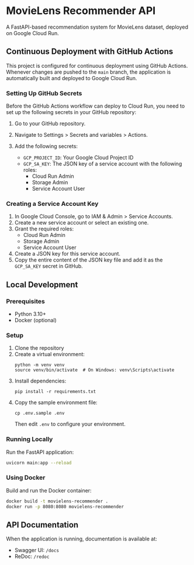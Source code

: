 # MovieLens Recommender API

A FastAPI-based recommendation system for MovieLens dataset, deployed on Google Cloud Run.

## Continuous Deployment with GitHub Actions

This project is configured for continuous deployment using GitHub Actions. Whenever changes are pushed to the `main` branch, the application is automatically built and deployed to Google Cloud Run.

### Setting Up GitHub Secrets

Before the GitHub Actions workflow can deploy to Cloud Run, you need to set up the following secrets in your GitHub repository:

1. Go to your GitHub repository.
2. Navigate to Settings > Secrets and variables > Actions.
3. Add the following secrets:

   - `GCP_PROJECT_ID`: Your Google Cloud Project ID
   - `GCP_SA_KEY`: The JSON key of a service account with the following roles:
     - Cloud Run Admin
     - Storage Admin
     - Service Account User

### Creating a Service Account Key

1. In Google Cloud Console, go to IAM & Admin > Service Accounts.
2. Create a new service account or select an existing one.
3. Grant the required roles:
   - Cloud Run Admin
   - Storage Admin
   - Service Account User
4. Create a JSON key for this service account.
5. Copy the entire content of the JSON key file and add it as the `GCP_SA_KEY` secret in GitHub.

## Local Development

### Prerequisites

- Python 3.10+
- Docker (optional)

### Setup

1. Clone the repository
2. Create a virtual environment:
   ```
   python -m venv venv
   source venv/bin/activate  # On Windows: venv\Scripts\activate
   ```
3. Install dependencies:
   ```
   pip install -r requirements.txt
   ```
4. Copy the sample environment file:
   ```
   cp .env.sample .env
   ```
   Then edit `.env` to configure your environment.

### Running Locally

Run the FastAPI application:

```bash
uvicorn main:app --reload
```

### Using Docker

Build and run the Docker container:

```bash
docker build -t movielens-recommender .
docker run -p 8080:8080 movielens-recommender
```

## API Documentation

When the application is running, documentation is available at:
- Swagger UI: `/docs`
- ReDoc: `/redoc` 